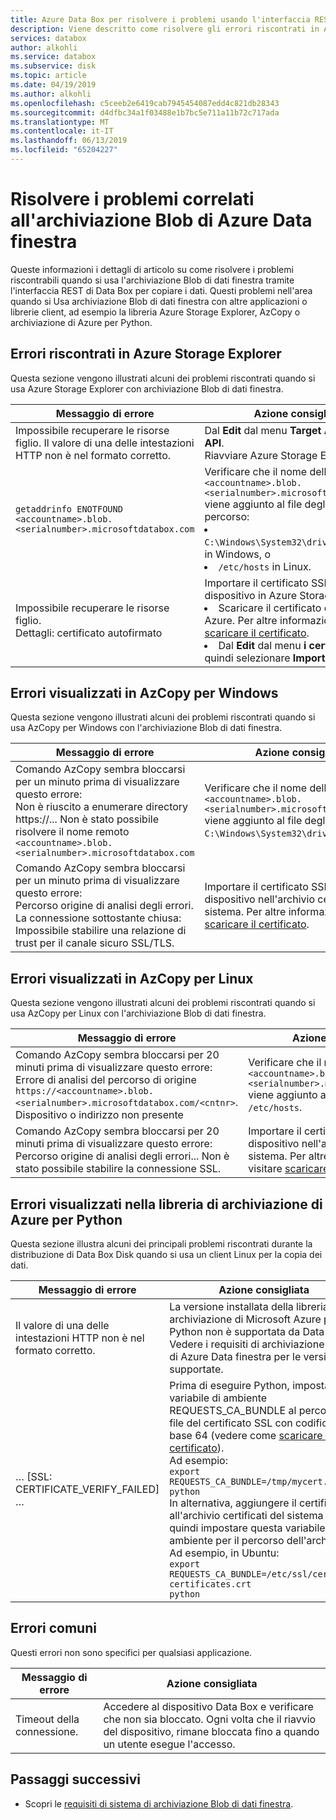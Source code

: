 ```yaml
---
title: Azure Data Box per risolvere i problemi usando l'interfaccia REST | Microsoft Docs
description: Viene descritto come risolvere gli errori riscontrati in Azure Data Box quando copia dei dati è tramite l'interfaccia REST.
services: databox
author: alkohli
ms.service: databox
ms.subservice: disk
ms.topic: article
ms.date: 04/19/2019
ms.author: alkohli
ms.openlocfilehash: c5ceeb2e6419cab7945454087edd4c821db28343
ms.sourcegitcommit: d4dfbc34a1f03488e1b7bc5e711a11b72c717ada
ms.translationtype: MT
ms.contentlocale: it-IT
ms.lasthandoff: 06/13/2019
ms.locfileid: "65204227"
---
```

# <a name="troubleshoot-issues-related-to-azure-data-box-blob-storage"></a>Risolvere i problemi correlati all'archiviazione Blob di Azure Data finestra

Queste informazioni i dettagli di articolo su come risolvere i problemi riscontrabili quando si usa l'archiviazione Blob di dati finestra tramite l'interfaccia REST di Data Box per copiare i dati. Questi problemi nell'area quando si Usa archiviazione Blob di dati finestra con altre applicazioni o librerie client, ad esempio la libreria Azure Storage Explorer, AzCopy o archiviazione di Azure per Python.

## <a name="errors-seen-in-azure-storage-explorer"></a>Errori riscontrati in Azure Storage Explorer

Questa sezione vengono illustrati alcuni dei problemi riscontrati quando si usa Azure Storage Explorer con archiviazione Blob di dati finestra.

|Messaggio di errore  |Azione consigliata |
|---------|---------|
|Impossibile recuperare le risorse figlio. Il valore di una delle intestazioni HTTP non è nel formato corretto.|Dal **Edit** dal menu **Target Azure Stack API**. <br>Riavviare Azure Storage Explorer.|
|`getaddrinfo ENOTFOUND <accountname>.blob.<serialnumber>.microsoftdatabox.com` |Verificare che il nome dell'endpoint `<accountname>.blob.<serialnumber>.microsoftdatabox.com` viene aggiunto al file degli host nel percorso: <li>`C:\Windows\System32\drivers\etc\hosts` in Windows, o </li><li> `/etc/hosts` in Linux.</li>|
|Impossibile recuperare le risorse figlio. <br>Dettagli: certificato autofirmato |Importare il certificato SSL per il dispositivo in Azure Storage Explorer: <li>Scaricare il certificato dal portale di Azure. Per altre informazioni, visitare [scaricare il certificato](data-box-deploy-copy-data-via-rest.md#download-certificate).</li><li>Dal **Edit** dal menu **i certificati SSL** e quindi selezionare **Importa certificati**.</li>|

## <a name="errors-seen-in-azcopy-for-windows"></a>Errori visualizzati in AzCopy per Windows

Questa sezione vengono illustrati alcuni dei problemi riscontrati quando si usa AzCopy per Windows con l'archiviazione Blob di dati finestra.

|Messaggio di errore  |Azione consigliata |
|---------|---------|
|Comando AzCopy sembra bloccarsi per un minuto prima di visualizzare questo errore: <br>Non è riuscito a enumerare directory https://... Non è stato possibile risolvere il nome remoto `<accountname>.blob.<serialnumber>.microsoftdatabox.com`|Verificare che il nome dell'endpoint `<accountname>.blob.<serialnumber>.microsoftdatabox.com` viene aggiunto al file degli host in: `C:\Windows\System32\drivers\etc\hosts`.|
|Comando AzCopy sembra bloccarsi per un minuto prima di visualizzare questo errore: <br>Percorso origine di analisi degli errori. La connessione sottostante chiusa: Impossibile stabilire una relazione di trust per il canale sicuro SSL/TLS.|Importare il certificato SSL per il dispositivo nell'archivio certificati del sistema. Per altre informazioni, visitare [scaricare il certificato](data-box-deploy-copy-data-via-rest.md#download-certificate).|


## <a name="errors-seen-in-azcopy-for-linux"></a>Errori visualizzati in AzCopy per Linux

Questa sezione vengono illustrati alcuni dei problemi riscontrati quando si usa AzCopy per Linux con l'archiviazione Blob di dati finestra.

|Messaggio di errore  |Azione consigliata |
|---------|---------|
|Comando AzCopy sembra bloccarsi per 20 minuti prima di visualizzare questo errore: <br>Errore di analisi del percorso di origine `https://<accountname>.blob.<serialnumber>.microsoftdatabox.com/<cntnr>`. Dispositivo o indirizzo non presente|Verificare che il nome dell'endpoint `<accountname>.blob.<serialnumber>.microsoftdatabox.com` viene aggiunto al file degli host in: `/etc/hosts`.|
|Comando AzCopy sembra bloccarsi per 20 minuti prima di visualizzare questo errore: <br>Percorso origine di analisi degli errori... Non è stato possibile stabilire la connessione SSL.|Importare il certificato SSL per il dispositivo nell'archivio certificati del sistema. Per altre informazioni, visitare [scaricare il certificato](data-box-deploy-copy-data-via-rest.md#download-certificate).|

## <a name="errors-seen-in-azure-storage-library-for-python"></a>Errori visualizzati nella libreria di archiviazione di Azure per Python

Questa sezione illustra alcuni dei principali problemi riscontrati durante la distribuzione di Data Box Disk quando si usa un client Linux per la copia dei dati.

|Messaggio di errore  |Azione consigliata |
|---------|---------|
|Il valore di una delle intestazioni HTTP non è nel formato corretto. |La versione installata della libreria di archiviazione di Microsoft Azure per Python non è supportata da Data Box. Vedere i requisiti di archiviazione Blob di Azure Data finestra per le versioni supportate.|
|… [SSL: CERTIFICATE_VERIFY_FAILED] …|Prima di eseguire Python, impostare la variabile di ambiente REQUESTS_CA_BUNDLE al percorso del file del certificato SSL con codifica base 64 (vedere come [scaricare il certificato](data-box-deploy-copy-data-via-rest.md#download-certificate)). <br>Ad esempio:<br>`export REQUESTS_CA_BUNDLE=/tmp/mycert.cer` <br>`python` <br>In alternativa, aggiungere il certificato all'archivio certificati del sistema e quindi impostare questa variabile di ambiente per il percorso dell'archivio. <br> Ad esempio, in Ubuntu: <br>`export REQUESTS_CA_BUNDLE=/etc/ssl/certs/ca-certificates.crt` <br>`python`|


## <a name="common-errors"></a>Errori comuni

Questi errori non sono specifici per qualsiasi applicazione.

|Messaggio di errore  |Azione consigliata |
|---------|---------|
|Timeout della connessione. |Accedere al dispositivo Data Box e verificare che non sia bloccato. Ogni volta che il riavvio del dispositivo, rimane bloccata fino a quando un utente esegue l'accesso.|

## <a name="next-steps"></a>Passaggi successivi

- Scopri le [requisiti di sistema di archiviazione Blob di dati finestra](data-box-system-requirements-rest.md).
